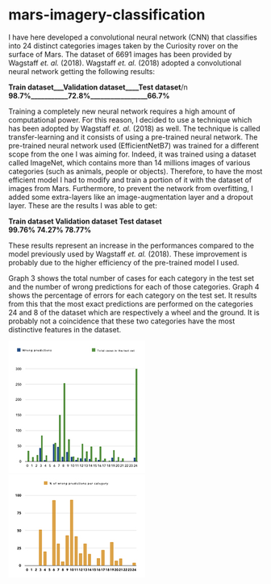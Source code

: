 # mars-imagery-classification


I have here developed a convolutional neural network (CNN) that classifies into 24 distinct categories images taken by the Curiosity rover on the surface of Mars. The dataset of 6691 images has been provided by Wagstaff *et. al.* (2018). Wagstaff *et. al.* (2018) adopted a convolutional neural network getting the following results:

**Train dataset___Validation dataset____Test dataset**/n	
**98.7%___________72.8%_________________66.7%**

Training a completely new neural network requires a high amount of computational power. For this reason, I decided to use a technique which has been adopted by Wagstaff *et. al.* (2018) as well. The technique is called transfer-learning and it consists of using a pre-trained neural network. The pre-trained neural network used (EfficientNetB7) was trained for a different scope from the one I was aiming for. Indeed, it was trained using a dataset called ImageNet, which contains more than 14 millions images of various categories (such as animals, people or objects). 
Therefore, to have the most efficient model I had to modify and train a portion of it with the dataset of images from Mars. Furthermore, to prevent the network from overfitting, I added some extra-layers like an image-augmentation layer and a dropout layer. These are the results I was able to get:

**Train dataset	  Validation dataset	  Test dataset**	
**99.76%          74.27%                78.77%**

These results represent an increase in the performances compared to the model previously used by Wagstaff *et. al.* (2018). These improvement is probably due to the higher efficiency of the pre-trained model I used.

Graph 3 shows the total number of cases for each category in the test set and the number of wrong predictions for each of those categories. Graph 4 shows the percentage of errors for each category on the test set. It results from this that the most exact predictions are performed on the categories 24 and 8 of the dataset which are respectively a wheel and the ground. It is probably not a coincidence that these two categories have the most distinctive features in the dataset.

![alt text](https://github.com/elia-orsini/mars-imagery-classification/blob/main/graph-3.jpg?raw=true)
![alt text](https://github.com/elia-orsini/mars-imagery-classification/blob/main/graph-4.jpg?raw=true)

